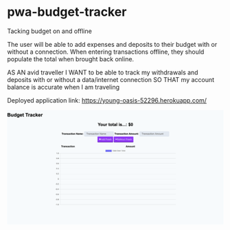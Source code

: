 # pwa-budget-tracker
Tacking budget on and offline

The user will be able to add expenses and deposits to their budget with or without a connection. When entering transactions offline, they should populate the total when brought back online.

AS AN avid traveller I WANT to be able to track my withdrawals and deposits with or without a data/internet connection SO THAT my account balance is accurate when I am traveling

Deployed application link: https://young-oasis-52296.herokuapp.com/

<img src="./public/screenshot1.png">